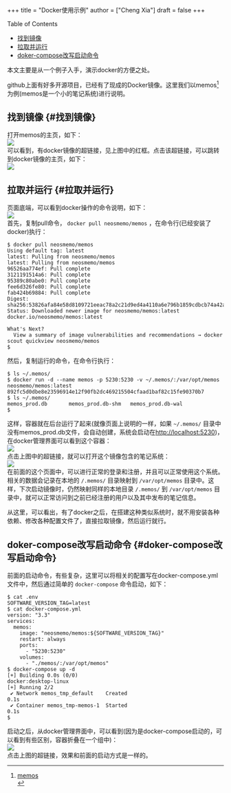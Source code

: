 +++
title = "Docker使用示例"
author = ["Cheng Xia"]
draft = false
+++

<div class="ox-hugo-toc toc">

<div class="heading">Table of Contents</div>

- [找到镜像](#找到镜像)
- [拉取并运行](#拉取并运行)
- [doker-compose改写启动命令](#doker-compose改写启动命令)

</div>
<!--endtoc-->

本文主要是从一个例子入手，演示docker的方便之处。 <br/>

github上面有好多开源项目，已经有了现成的Docker镜像。这里我们以memos[^fn:1]为例(memos是一个小的笔记系统)进行说明。 <br/>


## 找到镜像 {#找到镜像}

打开memos的主页，如下： <br/>
![](/ox-hugo/01_MemosIndex.png) <br/>
可以看到，有docker镜像的超链接，见上图中的红框。点击该超链接，可以跳转到docker镜像的主页，如下： <br/>
![](/ox-hugo/02_MemosImageIndex1.png) <br/>


## 拉取并运行 {#拉取并运行}

页面底端，可以看到docker操作的命令说明，如下： <br/>
![](/ox-hugo/02_MemosImageIndex2.png) <br/>
首先，复制pull命令， `docker pull neosmemo/memos` ，在命令行(已经安装了docker)执行： <br/>

```text
$ docker pull neosmemo/memos
Using default tag: latest
latest: Pulling from neosmemo/memos
latest: Pulling from neosmemo/memos
96526aa774ef: Pull complete 
3121191514a6: Pull complete 
95389c80abe0: Pull complete 
fee6d326fe80: Pull complete 
fab424b69884: Pull complete 
Digest: sha256:53826afa84e58d8109721eeac78a2c21d9ed4a4110a6e796b1859cdbcb74a42a
Status: Downloaded newer image for neosmemo/memos:latest
docker.io/neosmemo/memos:latest

What's Next?
  View a summary of image vulnerabilities and recommendations → docker scout quickview neosmemo/memos
$ 
```

然后，复制运行的命令，在命令行执行： <br/>

```text
$ ls ~/.memos/
$ docker run -d --name memos -p 5230:5230 -v ~/.memos/:/var/opt/memos neosmemo/memos:latest
892fc5d0dbe8e23596914e12f90fb2dc469215504cfaad1baf82c15fe90370b7
$ ls ~/.memos/
memos_prod.db		memos_prod.db-shm	memos_prod.db-wal
$ 
```

这样，容器就在后台运行了起来(就像页面上说明的一样，如果 `~/.memos/` 目录中没有memos_prod.db文件，会自动创建，系统会启动在<http://localhost:5230>)，在docker管理界面可以看到这个容器： <br/>
![](/ox-hugo/03_MemosContainer.png) <br/>
点击上图中的超链接，就可以打开这个镜像包含的笔记系统： <br/>
![](/ox-hugo/04_MemosLogin.png) <br/>
在前面的这个页面中，可以进行正常的登录和注册，并且可以正常使用这个系统。相关的数据会记录在本地的 `/.memos/` 目录映射到 `/var/opt/memos` 目录中。这样，下次启动镜像时，仍然映射同样的本地目录 `/.memos/` 到 `/var/opt/memos` 目录中，就可以正常访问到之前已经注册的用户以及其中发布的笔记信息。 <br/>

从这里，可以看出，有了docker之后，在搭建这种类似系统时，就不用安装各种依赖、修改各种配置文件了，直接拉取镜像，然后运行就行。 <br/>


## doker-compose改写启动命令 {#doker-compose改写启动命令}

前面的启动命令，有些复杂，这里可以将相关的配置写在docker-compose.yml文件中，然后通过简单的 `docker-compose` 命令启动，如下： <br/>

```text
$ cat .env 
SOFTWARE_VERSION_TAG=latest
$ cat docker-compose.yml 
version: "3.3"
services:
  memos:
    image: "neosmemo/memos:${SOFTWARE_VERSION_TAG}"
    restart: always
    ports:
      - "5230:5230"
    volumes:
      - "./memos/:/var/opt/memos"
$ docker-compose up -d
[+] Building 0.0s (0/0)                                    docker:desktop-linux
[+] Running 2/2
 ✔ Network memos_tmp_default    Created                                    0.1s 
 ✔ Container memos_tmp-memos-1  Started                                    0.1s 
$ 
```

启动之后，从docker管理界面中，可以看到(因为是docker-compose启动的，可以看到有些区别，容器折叠在一个组中)： <br/>
![](/ox-hugo/05_MemosCompose.png) <br/>
点击上图的超链接，效果和前面的启动方式是一样的。 <br/>

[^fn:1]: [memos](https://usememos.com) <br/>